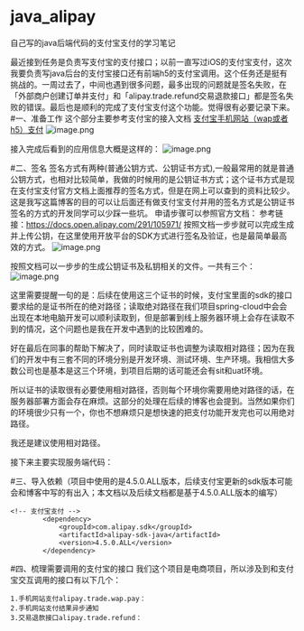# java_alipay
自己写的java后端代码的支付宝支付的学习笔记

  最近接到任务是负责写支付宝的支付接口；以前一直写过iOS的支付宝支付，这次我要负责写java后台的支付宝接口还有前端h5的支付宝调用。这个任务还是挺有挑战的。一周过去了，中间也遇到很多问题，最多出现的问题就是签名失败，在「外部商户创建订单并支付」和「alipay.trade.refund交易退款接口」都是签名失败的错误。最后也是顺利的完成了支付宝支付这个功能。觉得很有必要记录下来。
#一、准备工作
这个部分主要参考支付宝的接入文档
[支付宝手机网站（wap或者h5）支付]([https://docs.open.alipay.com/203/107084/](https://docs.open.alipay.com/203/107084/)
)
![image.png](https://upload-images.jianshu.io/upload_images/5328791-cd7932158f944837.png?imageMogr2/auto-orient/strip%7CimageView2/2/w/1240)

接入完成后看到的应用信息大概是这样的：
![image.png](https://upload-images.jianshu.io/upload_images/5328791-47fd9dd75068e47a.png?imageMogr2/auto-orient/strip%7CimageView2/2/w/1240)

#二、签名
签名方式有两种(普通公钥方式、公钥证书方式),一般最常用的就是普通公钥方式，也相对比较简单，我做的时候用的是公钥证书方式；这个证书方式是现在支付宝支付官方文档上面推荐的签名方式，但是在网上可以查到的资料比较少。这是我写这篇博客的目的可以让后面还有做支付宝支付并用的签名方式是公钥证书签名的方式的开发同学可以少踩一些坑。
申请步骤可以参照官方文档：
参考链接：https://docs.open.alipay.com/291/105971/
按照文档一步步就可以完成生成并上传公钥，在这里使用开放平台的SDK方式进行签名及验证，也是最简单最高效的方式。
![image.png](https://upload-images.jianshu.io/upload_images/5328791-4b5efae03c18f876.png?imageMogr2/auto-orient/strip%7CimageView2/2/w/1240)

按照文档可以一步步的生成公钥证书及私钥相关的文件。一共有三个：
![image.png](https://upload-images.jianshu.io/upload_images/5328791-b6586dd7a8654199.png?imageMogr2/auto-orient/strip%7CimageView2/2/w/1240)

这里需要提醒一句的是：后续在使用这三个证书的时候，支付宝里面的sdk的接口要求给的是证书所在的绝对路径；读取绝对路径在我们项目spring-cloud中会会出现在本地电脑开发可以顺利读取到，但是部署到线上服务器环境上会存在读取不到的情况，这个问题也是我在开发中遇到的比较困难的。

好在最后在同事的帮助下解决了，同时读取证书也调整为读取相对路径；因为在我们的开发中有三套不同的环境分别是开发环境、测试环境、生产环境。我相信大多数公司也是基本是这三个环境，到项目后期的话可能还会有sit和uat环境。

所以证书的读取很有必要使用相对路径，否则每个环境你需要用绝对路径的话，在服务器部署方面会存在麻烦。这部分的处理在后续的博客也会提到。当然如果你们的环境很少只有一个，你也不想麻烦只是想快速的把支付功能开发完也可以用绝对路径。

我还是建议使用相对路径。

接下来主要实现服务端代码：

#三、导入依赖（项目中使用的是4.5.0.ALL版本，后续支付宝更新的sdk版本可能会和博客中写的有出入；本文档以及后续文档都是基于4.5.0.ALL版本的编写）
```
<!-- 支付宝支付 -->
        <dependency>
            <groupId>com.alipay.sdk</groupId>
            <artifactId>alipay-sdk-java</artifactId>
            <version>4.5.0.ALL</version>
        </dependency>
```
#四、梳理需要调用的支付宝的接口
我们这个项目是电商项目，所以涉及到和支付宝交互调用的接口有以下几个：
```
1.手机网站支付alipay.trade.wap.pay：
2.手机网站支付结果异步通知 
3.交易退款接口alipay.trade.refund：
```


